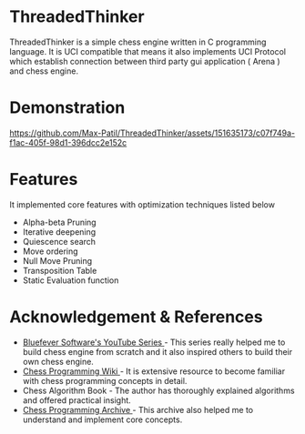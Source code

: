 # ThreadedThinker
ThreadedThinker is a simple chess engine written in C programming language. It is UCI compatible that means it also implements UCI Protocol which establish connection between third party gui application ( Arena ) and chess engine. 

# Demonstration
https://github.com/Max-Patil/ThreadedThinker/assets/151635173/c07f749a-f1ac-405f-98d1-396dcc2e152c

# Features 
It implemented core features with optimization techniques listed below
* Alpha-beta Pruning
* Iterative deepening
* Quiescence search
* Move ordering
* Null Move Pruning
* Transposition Table
* Static Evaluation function

# Acknowledgement & References
* [ Bluefever Software's YouTube Series ]( https://www.youtube.com/watch?v=bGAfaepBco4&list=PLZ1QII7yudbc-Ky058TEaOstZHVbT-2hg ) - This series really helped me to build chess engine from scratch and it also inspired others to build their own chess engine.
* [ Chess Programming Wiki ]( https://www.chessprogramming.org/Main_Page ) - It is extensive resource to become familiar with chess programming concepts in detail. 
* Chess Algorithm Book - The author has thoroughly explained algorithms and offered practical insight. 
* [ Chess Programming Archive  ]( https://web.archive.org/web/20070811182741/www.seanet.com/~brucemo/topics/topics.htm ) - This archive also helped me to understand and implement core concepts.



